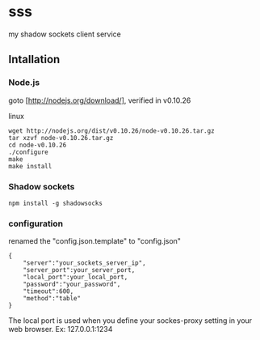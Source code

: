 sss
===

my shadow sockets client service 

Intallation
-----------

### Node.js

goto [http://nodejs.org/download/], verified in v0.10.26

linux

    wget http://nodejs.org/dist/v0.10.26/node-v0.10.26.tar.gz
    tar xzvf node-v0.10.26.tar.gz
    cd node-v0.10.26
    ./configure
    make
    make install

### Shadow sockets

    npm install -g shadowsocks

### configuration

renamed the "config.json.template" to "config.json"

    {
        "server":"your_sockets_server_ip",
        "server_port":your_server_port,
        "local_port":your_local_port,
        "password":"your_password",
        "timeout":600,
        "method":"table"
    }

The local port is used when you define your sockes-proxy setting in your web browser.
Ex: 127.0.0.1:1234
